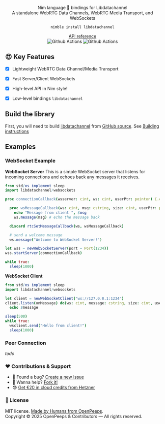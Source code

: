 <p align="center">
  Nim language 👑 bindings for Libdatachannel<br>A standalone WebRTC Data Channels, WebRTC Media Transport, and WebSockets
</p>

<p align="center">
  <code>nimble install libdatachannel</code>
</p>

<p align="center">
  <a href="https://openpeeps.github.io/libdatachannel-nim">API reference</a><br>
  <img src="https://github.com/openpeeps/libdatachannel-nim/workflows/test/badge.svg" alt="Github Actions">  <img src="https://github.com/openpeeps/libdatachannel-nim/workflows/docs/badge.svg" alt="Github Actions">
</p>

## 😍 Key Features
- [x] Lightweight WebRTC Data Channel/Media Transport
- [x] Fast Server/Client WebSockets

- [x] High-level API in Nim style!
- [x] Low-level bindings `libdatachannel`

## Build the library
First, you will need to build [libdatachannel](https://libdatachannel.org/) from [GitHub source](https://github.com/paullouisageneau/libdatachannel). See [Building instructions](https://github.com/paullouisageneau/libdatachannel/blob/master/BUILDING.md)

## Examples

### WebSocket Example

**WebSocket Server**
This is a simple WebSocket server that listens for incoming connections and echoes back any messages it receives.
```nim
from std/os implement sleep
import libdatachannel/websockets

proc connectionCallback(wsserver: cint, ws: cint, userPtr: pointer) {.cdecl.} =

  proc wsMessageCallback(ws: cint, msg: cstring, size: cint, userPtr: pointer) =
    echo "Message from client ", $msg    
    ws.message(msg) # echo the message back

  discard rtcSetMessageCallback(ws, wsMessageCallback)

  # send a welcome message
  ws.message("Welcome to WebSocket Server!")

let wss = newWebSocketServer(port = Port(1234))
wss.startServer(connectionCallback)

while true:
  sleep(1000)
```

**WebSocket Client**
```nim
from std/os implement sleep
import libdatachannel/websockets

let client = newWebSocketClient("ws://127.0.0.1:1234")
client.listen(onMessage) do(ws: cint, message: cstring, size: cint, userPtr: pointer):
  echo $message

sleep(500)
while true:
  wsclient.send("Hello from client!")
  sleep(1000)
```

### Peer Connection
_todo_

### ❤ Contributions & Support
- 🐛 Found a bug? [Create a new Issue](https://github.com/openpeeps/libdatachannel-nim/issues)
- 👋 Wanna help? [Fork it!](https://github.com/openpeeps/libdatachannel-nim/fork)
- 😎 [Get €20 in cloud credits from Hetzner](https://hetzner.cloud/?ref=Hm0mYGM9NxZ4)

### 🎩 License
MIT license. [Made by Humans from OpenPeeps](https://github.com/openpeeps).<br>
Copyright &copy; 2025 OpenPeeps & Contributors &mdash; All rights reserved.
